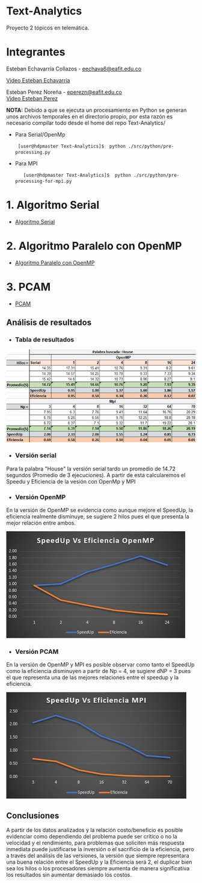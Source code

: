 # Text-Analytics
Proyecto 2 tópicos en telemática. 
# Integrantes
  Esteban Echavarría Collazos - eechava6@eafit.edu.co <br> 
  
  [Video Esteban Echavarria]( https://www.youtube.com/watch?v=Bhc0uJps4FI "Video Esteban Echavarria") <br>
 
  Esteban Perez Noreña - eperezn@eafit.edu.co <br> 
  [Video Esteban Perez](https://youtu.be/Rq0EPamqlNQ "Video Esteban Perez") <br>
  
**NOTA:**
Debido a que se ejecuta un procesamiento en Python se generan unos archivos temporales en el directorio propio, por esta razón es necesario compilar todo desde el home del repo Text-Analytics/
* Para Serial/OpenMp 

       [user@hdpmaster Text-Analytics]$  python ./src/python/pre-processing.py
          
* Para MPI

         [user@hdpmaster Text-Analytics]$  python ./src/python/pre-processing-for-mpi.py

# 1. Algoritmo Serial

* [Algoritmo Serial](serial.md)

# 2. Algoritmo Paralelo con OpenMP

* [Algoritmo Paralelo con OpenMP](openmp.md)

# 3. PCAM

* [PCAM](pcam.md)

## Análisis de resultados

- ### Tabla de resultados
![](./tabla.jpg)

- ### Versión serial

Para la palabra "House" la versión serial tardo un promedio de 14.72 segundos (Promedio de 3 ejecuciones). A partir de esta calcularemos el Speedu y Eficiencia de la vesión con OpenMp y MPI

- ### Versión OpenMP

En la versión de OpenMP se evidencia como aunque mejore el SpeedUp, la eficiencia realmente disminuye, se sugiere 2 hilos pues el que presenta la mejor relación entre ambos.

![](./speedupOpenMp.jpg)

- ### Versión PCAM

En la versión de OpenMP y MPI es posible observar como tanto el SpeedUp como la eficiencia disminuyen a partir de Np = 4, se sugiere dNP = 3 pues el que representa una de las mejores relaciones entre el speedup y la eficiencia.

![](./speedupMpi.jpg)

## Conclusiones

A partir de los datos analizados y la relación costo/beneficio es posible evidenciar como dependiendo del problema puede ser crítico o no la velocidad y el rendimiento, para problemas que soliciten más respuesta inmediata puede justificarse la inversión o el sacrificio de la eficiencia, pero a través del análisis de las versiones, la versión que siempre representara una buena relación entre el SpeedUp y la Eficiencia será 2, el duplicar bien sea los hilos o los procesadores siempre aumenta de manera significativa los resultados sin aumentar demasiado los costos. 
